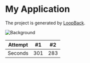 # My Application

The project is generated by [LoopBack](http://loopback.io).

![Background](https://drive.google.com/uc?export=view&id=1tGYMAVJNwfF5VwzPkkbDb4QPrJ2__7b2)

| Attempt | #1 | #2 |
| :---: | :---: | :---: |
| Seconds | 301 | 283 |
